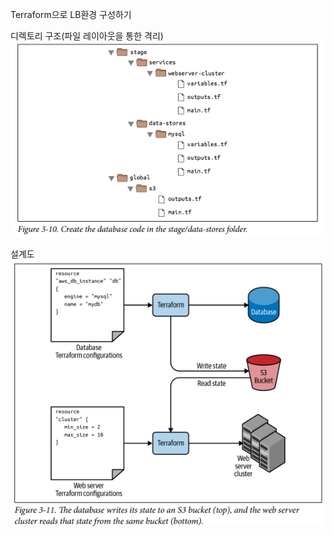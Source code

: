 Terraform으로 LB환경 구성하기

디렉토리 구조(파일 레이아웃을 통한 격리)
![alt text](img/directory_structure.png)

설계도
![alt text](img/img.png)